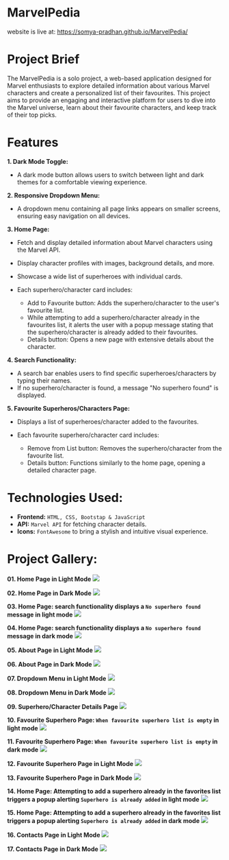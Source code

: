 # MarvelPedia
website is live at: https://somya-pradhan.github.io/MarvelPedia/

# Project Brief
The MarvelPedia is a solo project, a web-based application designed for Marvel enthusiasts to explore detailed information about various Marvel characters and create a personalized list of their favourites. This project aims to provide an engaging and interactive platform for users to dive into the Marvel universe, learn about their favourite characters, and keep track of their top picks.

# Features
**1. Dark Mode Toggle:**
- A dark mode button allows users to switch between light and dark themes for a comfortable viewing experience.

**2. Responsive Dropdown Menu:**
- A dropdown menu containing all page links appears on smaller screens, ensuring easy navigation on all devices.

**3. Home Page:**
- Fetch and display detailed information about Marvel characters using the Marvel API.
- Display character profiles with images, background details, and more.
- Showcase a wide list of superheroes with individual cards.
- Each superhero/character card includes:

  - Add to Favourite button: Adds the superhero/character to the user's favourite list.
  - While attempting to add a superhero/character already in the favourites list, it alerts the user with a popup message stating that the superhero/character is already added to their favourites.
  - Details button: Opens a new page with extensive details about the character.

**4. Search Functionality:**
- A search bar enables users to find specific superheroes/characters by typing their names.
- If no superhero/character is found, a message "No superhero found" is displayed.

**5. Favourite Superheros/Characters Page:**
- Displays a list of superheroes/character added to the favourites.
- Each favourite superhero/character card includes:

  - Remove from List button: Removes the superhero/character from the favourite list.
  - Details button: Functions similarly to the home page, opening a detailed character page.

# Technologies Used:

- **Frontend:** `HTML, CSS, Bootstap & JavaScript`
- **API:** `Marvel API` for fetching character details.
- **Icons:**  `FontAwesome` to bring a stylish and intuitive visual experience.

# Project Gallery:

**01. Home Page in Light Mode** ![](screenshots/1.png)

**02. Home Page in Dark Mode** ![](screenshots/2.png)

**03. Home Page: search functionality displays a `No superhero found` message in light mode** ![](screenshots/3.png) 

**04. Home Page: search functionality displays a `No superhero found` message in dark mode** ![](screenshots/4.png)
 
**05. About Page in Light Mode** ![](screenshots/5.png)

**06. About Page in Dark Mode** ![](screenshots/6.png)

**07. Dropdown Menu in Light Mode** ![](screenshots/7.png)

**08. Dropdown Menu in Dark Mode** ![](screenshots/8.png)

**09. Superhero/Character Details Page** ![](screenshots/9.png)

**10. Favourite Superhero Page: `When favourite superhero list is empty` in light mode** ![](screenshots/10.png)

**11. Favourite Superhero Page: `When favourite superhero list is empty` in dark mode** ![](screenshots/11.png)

**12. Favourite Superhero Page in Light Mode** ![](screenshots/12.png)

**13. Favourite Superhero Page in Dark Mode** ![](screenshots/13.png)

**14. Home Page: Attempting to add a superhero already in the favorites list triggers a popup alerting `Superhero is already added` in light mode** ![](screenshots/14.png)

**15. Home Page: Attempting to add a superhero already in the favorites list triggers a popup alerting `Superhero is already added` in dark mode** ![](screenshots/15.png)

**16. Contacts Page in Light Mode** ![](screenshots/16.png)

**17. Contacts Page in Dark Mode** ![](screenshots/17.png)
